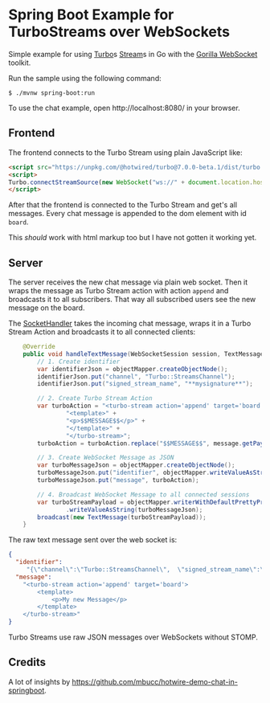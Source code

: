 # Spring Boot Example for TurboStreams over WebSockets

Simple example for using [Turbo](https://turbo.hotwire.dev/)s [Stream](https://turbo.hotwire.dev/reference/streams)s in Go with the [Gorilla WebSocket](https://github.com/gorilla/websocket) toolkit.

Run the sample using the following command:

    $ ./mvnw spring-boot:run

To use the chat example, open http://localhost:8080/ in your browser.

## Frontend
The frontend connects to the Turbo Stream using plain JavaScript like:

```html
<script src="https://unpkg.com/@hotwired/turbo@7.0.0-beta.1/dist/turbo.es5-umd.js" ></script>
<script>
Turbo.connectStreamSource(new WebSocket("ws://" + document.location.host + "/chat"));
</script>
```

After that the frontend is connected to the Turbo Stream and get's all messages. Every chat message is appended to the dom element with id `board`.

This _should_ work with html markup too but I have not gotten it working yet.

## Server

The server receives the new chat message via plain web socket. Then it wraps the message as Turbo Stream action with action `append` and broadcasts it to all subscribers. That way all subscribed users see the new message on the board.

The [SocketHandler](src/main/java/remast/websocket/turbo/SocketHandler.java) takes the incoming chat message, wraps it in a Turbo Stream Action
and broadcasts it to all connected clients:
```java
    @Override
    public void handleTextMessage(WebSocketSession session, TextMessage message) throws IOException {
        // 1. Create identifier
        var identifierJson = objectMapper.createObjectNode();
        identifierJson.put("channel", "Turbo::StreamsChannel");
        identifierJson.put("signed_stream_name", "**mysignature**");

        // 2. Create Turbo Stream Action
        var turboAction = "<turbo-stream action='append' target='board'>" +
                "<template>" +
                "<p>$$MESSAGE$$</p>" +
                "</template>" +
                "</turbo-stream>";
        turboAction = turboAction.replace("$$MESSAGE$$", message.getPayload());

        // 3. Create WebSocket Message as JSON
        var turboMessageJson = objectMapper.createObjectNode();
        turboMessageJson.put("identifier", objectMapper.writeValueAsString(identifierJson));
        turboMessageJson.put("message", turboAction);

        // 4. Broadcast WebSocket Message to all connected sessions
        var turboStreamPayload = objectMapper.writerWithDefaultPrettyPrinter()
                .writeValueAsString(turboMessageJson);
        broadcast(new TextMessage(turboStreamPayload));
    }
```

The raw text message sent over the web socket is:
```json
{ 
  "identifier": 
     "{\"channel\":\"Turbo::StreamsChannel\",  \"signed_stream_name\":\"**mysignature**\"}",
  "message":
    "<turbo-stream action='append' target='board'>
        <template>
            <p>My new Message</p>
        </template>
    </turbo-stream>"
}
```

Turbo Streams use raw JSON messages over WebSockets without STOMP.

## Credits
A lot of insights by https://github.com/mbucc/hotwire-demo-chat-in-springboot.